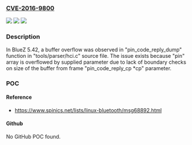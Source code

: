### [CVE-2016-9800](https://cve.mitre.org/cgi-bin/cvename.cgi?name=CVE-2016-9800)
![](https://img.shields.io/static/v1?label=Product&message=n%2Fa&color=blue)
![](https://img.shields.io/static/v1?label=Version&message=n%2Fa&color=blue)
![](https://img.shields.io/static/v1?label=Vulnerability&message=n%2Fa&color=brighgreen)

### Description

In BlueZ 5.42, a buffer overflow was observed in "pin_code_reply_dump" function in "tools/parser/hci.c" source file. The issue exists because "pin" array is overflowed by supplied parameter due to lack of boundary checks on size of the buffer from frame "pin_code_reply_cp *cp" parameter.

### POC

#### Reference
- https://www.spinics.net/lists/linux-bluetooth/msg68892.html

#### Github
No GitHub POC found.

